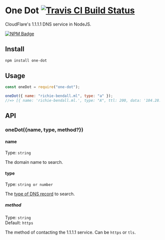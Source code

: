 # One Dot [![Travis CI Build Status](https://img.shields.io/travis/com/Richienb/one-dot/master.svg?style=for-the-badge)](https://travis-ci.com/Richienb/one-dot)

CloudFlare's 1.1.1.1 DNS service in NodeJS.

[![NPM Badge](https://nodei.co/npm/one-dot.png)](https://npmjs.com/package/one-dot)

## Install

```sh
npm install one-dot
```

## Usage

```js
const oneDot = require("one-dot");

oneDot({ name: "richie-bendall.ml", type: "a" });
//=> [{ name: 'richie-bendall.ml.', type: "A", ttl: 200, data: '104.28.8.130' }, { name: 'richie-bendall.ml.', type: "A", ttl: 200, data: '104.28.9.130' }]
```

## API

### oneDot({name, type, method?})

#### name

Type: `string`

The domain name to search.

#### type

Type: `string or number`

The [type of DNS record](https://www.iana.org/assignments/dns-parameters/dns-parameters.xhtml#dns-parameters-4) to search.

##### method

Type: `string`\
Default: `https`

The method of contacting the 1.1.1.1 service. Can be `https` or `tls`.
